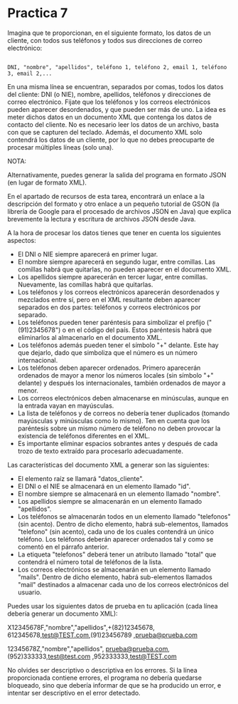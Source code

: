 # Practica 7

Imagina que te proporcionan, en el siguiente formato, los datos de un cliente, con todos sus teléfonos y todos sus direcciones de correo electrónico:

```

DNI, "nombre", "apellidos", teléfono 1, teléfono 2, email 1, teléfono 3, email 2,...

```

En una misma línea se encuentran, separados por comas, todos los datos del cliente: DNI (o NIE), nombre, apellidos, teléfonos y direcciones de correo electrónico. Fijate que los teléfonos y los correos electrónicos pueden aparecer desordenados, y que pueden ser más de uno. La idea es meter dichos datos en un documento XML que contenga los datos de contacto del cliente. No es necesario leer los datos de un archivo, basta con que se capturen del teclado. Además, el documento XML solo contendrá los datos de un cliente, por lo que no debes preocuparte de procesar múltiples líneas (solo una).

NOTA:

Alternativamente, puedes generar la salida del programa en formato JSON (en lugar de formato XML).

En el apartado de recursos de esta tarea, encontrará un enlace a la descripción del formato y otro enlace a un pequeño tutorial de GSON (la librería de Google para el procesado de archivos JSON en Java) que explica brevemente la lectura y escritura de archivos JSON desde Java.

A la hora de procesar los datos tienes que tener en cuenta los siguientes aspectos:

* El DNI o NIE siempre aparecerá en primer lugar.
* El nombre siempre aparecerá en segundo lugar, entre comillas. Las comillas habrá que quitarlas, no pueden aparecer en el documento XML.
* Los apellidos siempre aparecerán en tercer lugar, entre comillas. Nuevamente, las comillas habrá que quitarlas.
* Los teléfonos y los correos electrónicos aparecerán desordenados y mezclados entre sí, pero en el XML resultante deben aparecer separados en dos partes: teléfonos y correos electrónicos por separado.
* Los teléfonos pueden tener paréntesis para simbolizar el prefijo ("(91)2345678") o en el código del país. Estos paréntesis habrá que eliminarlos al almacenarlo en el documento XML.
* Los teléfonos además pueden tener el símbolo "+" delante. Este hay que dejarlo, dado que simboliza que el número es un número internacional.
* Los teléfonos deben aparecer ordenados. Primero aparecerán ordenados de mayor a menor los números locales (sin símbolo "+" delante) y después los internacionales, también ordenados de mayor a menor.
* Los correos electrónicos deben almacenarse en minúsculas, aunque en la entrada vayan en mayúsculas.
* La lista de teléfonos y de correos no debería tener duplicados (tomando mayúsculas y minúsculas como lo mismo). Ten en cuenta que los paréntesis sobre un mismo número de teléfono no deben provocar la existencia de teléfonos diferentes en el XML.
* Es importante eliminar espacios sobrantes antes y después de cada trozo de texto extraído para procesarlo adecuadamente.

Las características del documento XML a generar son las siguientes:

* El elemento raíz se llamará "datos_cliente".
* El DNI o el NIE se almacenará en un elemento llamado "id".
* El nombre siempre se almacenará en un elemento llamado "nombre".
* Los apellidos siempre se almacenarán en un elemento llamado "apellidos".
* Los teléfonos se almacenarán todos en un elemento llamado "telefonos" (sin acento). Dentro de dicho elemento, habrá sub-elementos, llamados "telefono" (sin acento), cada uno de los cuales contendrá un único teléfono. Los teléfonos deberán aparecer ordenados tal y como se comentó en el párrafo anterior.
* La etiqueta "telefonos" deberá tener un atributo llamado "total" que contendrá el número total de teléfonos de la lista.
* Los correos electrónicos se almacenarán en un elemento llamado "mails". Dentro de dicho elemento, habrá sub-elementos llamados "mail" destinados a almacenar cada uno de los correos electrónicos del usuario.

Puedes usar los siguientes datos de prueba en tu aplicación (cada línea debería generar un documento XML):

X12345678F,"nombre","apellidos",+(82)12345678, 612345678,test@TEST.com,(91)23456789 ,prueba@prueba.com

12345678Z,"nombre","apellidos", prueba@prueba.com,(952)333333,test@test.com ,952333333,test@TEST.com

No olvides ser descriptivo o descriptiva en los errores. Si la línea proporcionada contiene errores, el programa no debería quedarse bloqueado, sino que debería informar de que se ha producido un error, e intentar ser descriptivo en el error detectado.